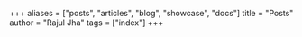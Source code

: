 +++
aliases = ["posts", "articles", "blog", "showcase", "docs"]
title = "Posts"
author = "Rajul Jha"
tags = ["index"]
+++